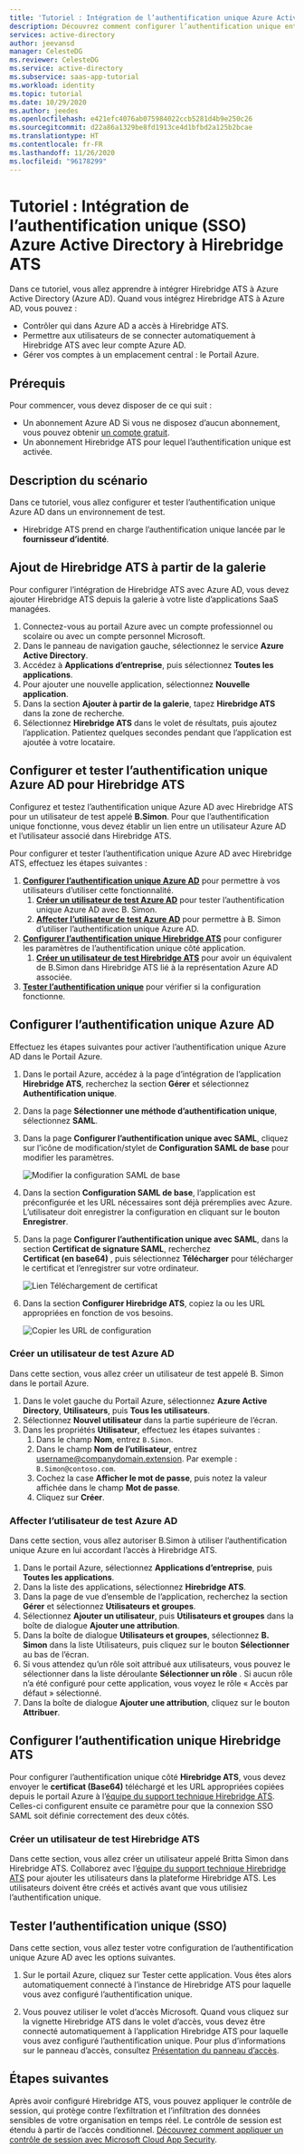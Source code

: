 ```yaml
---
title: 'Tutoriel : Intégration de l’authentification unique Azure Active Directory à Hirebridge ATS | Microsoft Docs'
description: Découvrez comment configurer l’authentification unique entre Azure Active Directory et Hirebridge ATS.
services: active-directory
author: jeevansd
manager: CelesteDG
ms.reviewer: CelesteDG
ms.service: active-directory
ms.subservice: saas-app-tutorial
ms.workload: identity
ms.topic: tutorial
ms.date: 10/29/2020
ms.author: jeedes
ms.openlocfilehash: e421efc4076ab075984022ccb5281d4b9e250c26
ms.sourcegitcommit: d22a86a1329be8fd1913ce4d1bfbd2a125b2bcae
ms.translationtype: HT
ms.contentlocale: fr-FR
ms.lasthandoff: 11/26/2020
ms.locfileid: "96178299"
---
```

# <a name="tutorial-azure-active-directory-single-sign-on-sso-integration-with-hirebridge-ats"></a>Tutoriel : Intégration de l’authentification unique (SSO) Azure Active Directory à Hirebridge ATS

Dans ce tutoriel, vous allez apprendre à intégrer Hirebridge ATS à Azure Active Directory (Azure AD). Quand vous intégrez Hirebridge ATS à Azure AD, vous pouvez :

* Contrôler qui dans Azure AD a accès à Hirebridge ATS.
* Permettre aux utilisateurs de se connecter automatiquement à Hirebridge ATS avec leur compte Azure AD.
* Gérer vos comptes à un emplacement central : le Portail Azure.

## <a name="prerequisites"></a>Prérequis

Pour commencer, vous devez disposer de ce qui suit :

* Un abonnement Azure AD Si vous ne disposez d’aucun abonnement, vous pouvez obtenir [un compte gratuit](https://azure.microsoft.com/free/).
* Un abonnement Hirebridge ATS pour lequel l’authentification unique est activée.

## <a name="scenario-description"></a>Description du scénario

Dans ce tutoriel, vous allez configurer et tester l’authentification unique Azure AD dans un environnement de test.

* Hirebridge ATS prend en charge l’authentification unique lancée par le **fournisseur d’identité**.


## <a name="adding-hirebridge-ats-from-the-gallery"></a>Ajout de Hirebridge ATS à partir de la galerie

Pour configurer l’intégration de Hirebridge ATS avec Azure AD, vous devez ajouter Hirebridge ATS depuis la galerie à votre liste d’applications SaaS managées.

1. Connectez-vous au portail Azure avec un compte professionnel ou scolaire ou avec un compte personnel Microsoft.
1. Dans le panneau de navigation gauche, sélectionnez le service **Azure Active Directory**.
1. Accédez à **Applications d’entreprise**, puis sélectionnez **Toutes les applications**.
1. Pour ajouter une nouvelle application, sélectionnez **Nouvelle application**.
1. Dans la section **Ajouter à partir de la galerie**, tapez **Hirebridge ATS** dans la zone de recherche.
1. Sélectionnez **Hirebridge ATS** dans le volet de résultats, puis ajoutez l’application. Patientez quelques secondes pendant que l’application est ajoutée à votre locataire.


## <a name="configure-and-test-azure-ad-sso-for-hirebridge-ats"></a>Configurer et tester l’authentification unique Azure AD pour Hirebridge ATS

Configurez et testez l’authentification unique Azure AD avec Hirebridge ATS pour un utilisateur de test appelé **B.Simon**. Pour que l’authentification unique fonctionne, vous devez établir un lien entre un utilisateur Azure AD et l’utilisateur associé dans Hirebridge ATS.

Pour configurer et tester l’authentification unique Azure AD avec Hirebridge ATS, effectuez les étapes suivantes :

1. **[Configurer l’authentification unique Azure AD](#configure-azure-ad-sso)** pour permettre à vos utilisateurs d’utiliser cette fonctionnalité.
    1. **[Créer un utilisateur de test Azure AD](#create-an-azure-ad-test-user)** pour tester l’authentification unique Azure AD avec B. Simon.
    1. **[Affecter l’utilisateur de test Azure AD](#assign-the-azure-ad-test-user)** pour permettre à B. Simon d’utiliser l’authentification unique Azure AD.
1. **[Configurer l’authentification unique Hirebridge ATS](#configure-hirebridge-ats-sso)** pour configurer les paramètres de l’authentification unique côté application.
    1. **[Créer un utilisateur de test Hirebridge ATS](#create-hirebridge-ats-test-user)** pour avoir un équivalent de B.Simon dans Hirebridge ATS lié à la représentation Azure AD associée.
1. **[Tester l’authentification unique](#test-sso)** pour vérifier si la configuration fonctionne.

## <a name="configure-azure-ad-sso"></a>Configurer l’authentification unique Azure AD

Effectuez les étapes suivantes pour activer l’authentification unique Azure AD dans le Portail Azure.

1. Dans le portail Azure, accédez à la page d’intégration de l’application **Hirebridge ATS**, recherchez la section **Gérer** et sélectionnez **Authentification unique**.
1. Dans la page **Sélectionner une méthode d’authentification unique**, sélectionnez **SAML**.
1. Dans la page **Configurer l’authentification unique avec SAML**, cliquez sur l’icône de modification/stylet de **Configuration SAML de base** pour modifier les paramètres.

   ![Modifier la configuration SAML de base](common/edit-urls.png)

1. Dans la section **Configuration SAML de base**, l’application est préconfigurée et les URL nécessaires sont déjà préremplies avec Azure. L’utilisateur doit enregistrer la configuration en cliquant sur le bouton **Enregistrer**.


1. Dans la page **Configurer l’authentification unique avec SAML**, dans la section **Certificat de signature SAML**, recherchez **Certificat (en base64)** , puis sélectionnez **Télécharger** pour télécharger le certificat et l’enregistrer sur votre ordinateur.

    ![Lien Téléchargement de certificat](common/certificatebase64.png)

1. Dans la section **Configurer Hirebridge ATS**, copiez la ou les URL appropriées en fonction de vos besoins.

    ![Copier les URL de configuration](common/copy-configuration-urls.png)
### <a name="create-an-azure-ad-test-user"></a>Créer un utilisateur de test Azure AD

Dans cette section, vous allez créer un utilisateur de test appelé B. Simon dans le portail Azure.

1. Dans le volet gauche du Portail Azure, sélectionnez **Azure Active Directory**, **Utilisateurs**, puis **Tous les utilisateurs**.
1. Sélectionnez **Nouvel utilisateur** dans la partie supérieure de l’écran.
1. Dans les propriétés **Utilisateur**, effectuez les étapes suivantes :
   1. Dans le champ **Nom**, entrez `B.Simon`.  
   1. Dans le champ **Nom de l’utilisateur**, entrez username@companydomain.extension. Par exemple : `B.Simon@contoso.com`.
   1. Cochez la case **Afficher le mot de passe**, puis notez la valeur affichée dans le champ **Mot de passe**.
   1. Cliquez sur **Créer**.

### <a name="assign-the-azure-ad-test-user"></a>Affecter l’utilisateur de test Azure AD

Dans cette section, vous allez autoriser B.Simon à utiliser l’authentification unique Azure en lui accordant l’accès à Hirebridge ATS.

1. Dans le portail Azure, sélectionnez **Applications d’entreprise**, puis **Toutes les applications**.
1. Dans la liste des applications, sélectionnez **Hirebridge ATS**.
1. Dans la page de vue d’ensemble de l’application, recherchez la section **Gérer** et sélectionnez **Utilisateurs et groupes**.
1. Sélectionnez **Ajouter un utilisateur**, puis **Utilisateurs et groupes** dans la boîte de dialogue **Ajouter une attribution**.
1. Dans la boîte de dialogue **Utilisateurs et groupes**, sélectionnez **B. Simon** dans la liste Utilisateurs, puis cliquez sur le bouton **Sélectionner** au bas de l’écran.
1. Si vous attendez qu’un rôle soit attribué aux utilisateurs, vous pouvez le sélectionner dans la liste déroulante **Sélectionner un rôle** . Si aucun rôle n’a été configuré pour cette application, vous voyez le rôle « Accès par défaut » sélectionné.
1. Dans la boîte de dialogue **Ajouter une attribution**, cliquez sur le bouton **Attribuer**.

## <a name="configure-hirebridge-ats-sso"></a>Configurer l’authentification unique Hirebridge ATS

Pour configurer l’authentification unique côté **Hirebridge ATS**, vous devez envoyer le **certificat (Base64)** téléchargé et les URL appropriées copiées depuis le portail Azure à l’[équipe du support technique Hirebridge ATS](mailto:support@hirebridge.com). Celles-ci configurent ensuite ce paramètre pour que la connexion SSO SAML soit définie correctement des deux côtés.

### <a name="create-hirebridge-ats-test-user"></a>Créer un utilisateur de test Hirebridge ATS

Dans cette section, vous allez créer un utilisateur appelé Britta Simon dans Hirebridge ATS. Collaborez avec l’[équipe du support technique Hirebridge ATS](mailto:support@hirebridge.com) pour ajouter les utilisateurs dans la plateforme Hirebridge ATS. Les utilisateurs doivent être créés et activés avant que vous utilisiez l’authentification unique.

## <a name="test-sso"></a>Tester l’authentification unique (SSO) 

Dans cette section, vous allez tester votre configuration de l’authentification unique Azure AD avec les options suivantes.

1. Sur le portail Azure, cliquez sur Tester cette application. Vous êtes alors automatiquement connecté à l’instance de Hirebridge ATS pour laquelle vous avez configuré l’authentification unique.

1. Vous pouvez utiliser le volet d’accès Microsoft. Quand vous cliquez sur la vignette Hirebridge ATS dans le volet d’accès, vous devez être connecté automatiquement à l’application Hirebridge ATS pour laquelle vous avez configuré l’authentification unique. Pour plus d’informations sur le panneau d’accès, consultez [Présentation du panneau d’accès](../user-help/my-apps-portal-end-user-access.md).

## <a name="next-steps"></a>Étapes suivantes

Après avoir configuré Hirebridge ATS, vous pouvez appliquer le contrôle de session, qui protège contre l’exfiltration et l’infiltration des données sensibles de votre organisation en temps réel. Le contrôle de session est étendu à partir de l’accès conditionnel. [Découvrez comment appliquer un contrôle de session avec Microsoft Cloud App Security](/cloud-app-security/proxy-deployment-any-app).